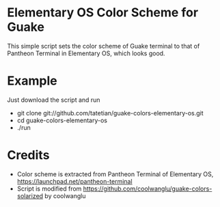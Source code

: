 Elementary OS Color Scheme for Guake
===============================

This simple script sets the color scheme of Guake terminal to that of Pantheon Terminal in Elementary OS, which looks good.

Example
=======

Just download the script and run

* git clone git://github.com/tatetian/guake-colors-elementary-os.git
* cd guake-colors-elementary-os
* ./run

Credits
=======

* Color scheme is extracted from Pantheon Terminal of Elementary OS, https://launchpad.net/pantheon-terminal
* Script is modified from https://github.com/coolwanglu/guake-colors-solarized by coolwanglu
